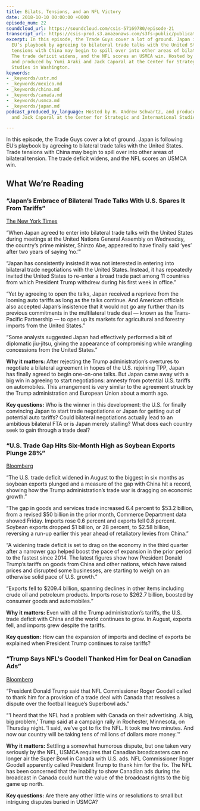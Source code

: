 ```yaml
---
title: Bilats, Tensions, and an NFL Victory
date: 2018-10-10 00:00:00 +0000
episode_num: 22
soundcloud_url: https://soundcloud.com/csis-57169780/episode-21
transcript_url: https://csis-prod.s3.amazonaws.com/s3fs-public/publication/181022_Bilats_Tension_NFL_Victory.pdf
excerpt: In this episode, the Trade Guys cover a lot of ground. Japan is following
  EU’s playbook by agreeing to bilateral trade talks with the United States. Trade
  tensions with China may begin to spill over into other areas of bilateral tension.
  The trade deficit widens, and the NFL scores an USMCA win. Hosted by H. Andrew Schwartz,
  and produced by Yumi Araki and Jack Caporal at the Center for Strategic and International
  Studies in Washington.
keywords:
- _keywords/ustr.md
- _keywords/mexico.md
- _keywords/china.md
- _keywords/canada.md
- _keywords/usmca.md
- _keywords/japan.md
podcast_produced_by_language: Hosted by H. Andrew Schwartz, and produced by Yumi Araki
  and Jack Caporal at the Center for Strategic and International Studies in Washington.

---
```

In this episode, the Trade Guys cover a lot of ground. Japan is following EU’s playbook by agreeing to bilateral trade talks with the United States. Trade tensions with China may begin to spill over into other areas of bilateral tension. The trade deficit widens, and the NFL scores an USMCA win.

## What We’re Reading

### “Japan’s Embrace of Bilateral Trade Talks With U.S. Spares It From Tariffs”

[The New York Times](https://www.nytimes.com/2018/09/27/world/asia/japan-trump-trade-talks-auto-tariffs.html)

“When Japan agreed to enter into bilateral trade talks with the United States during meetings at the United Nations General Assembly on Wednesday, the country’s prime minister, Shinzo Abe, appeared to have finally said ‘yes’ after two years of saying ’no.’”

“Japan has consistently insisted it was not interested in entering into bilateral trade negotiations with the United States. Instead, it has repeatedly invited the United States to re-enter a broad trade pact among 11 countries from which President Trump withdrew during his first week in office.”

“Yet by agreeing to open the talks, Japan received a reprieve from the looming auto tariffs as long as the talks continue. And American officials also accepted Japan’s insistence that it would not go any further than its previous commitments in the multilateral trade deal — known as the Trans-Pacific Partnership — to open up its markets for agricultural and forestry imports from the United States.”

“Some analysts suggested Japan had effectively performed a bit of diplomatic jiu-jitsu, giving the appearance of compromising while wrangling concessions from the United States.”

**Why it matters:** After rejecting the Trump administration’s overtures to negotiate a bilateral agreement in hopes of the U.S. rejoining TPP, Japan has finally agreed to begin one-on-one talks. But Japan came away with a big win in agreeing to start negotiations: amnesty from potential U.S. tariffs on automobiles. This arrangement is very similar to the agreement struck by the Trump administration and European Union about a month ago.

**Key questions:** Who is the winner in this development: the U.S. for finally convincing Japan to start trade negotiations or Japan for getting out of potential auto tariffs? Could bilateral negotiations actually lead to an ambitious bilateral FTA or is Japan merely stalling? What does each country seek to gain through a trade deal?

### “U.S. Trade Gap Hits Six-Month High as Soybean Exports Plunge 28%”

[Bloomberg](https://www.bloomberg.com/news/articles/2018-10-05/u-s-trade-gap-hits-six-month-high-as-soybean-exports-plunge-28)

“The U.S. trade deficit widened in August to the biggest in six months as soybean exports plunged and a measure of the gap with China hit a record, showing how the Trump administration’s trade war is dragging on economic growth.”

“The gap in goods and services trade increased 6.4 percent to $53.2 billion, from a revised $50 billion in the prior month, Commerce Department data showed Friday. Imports rose 0.6 percent and exports fell 0.8 percent. Soybean exports dropped $1 billion, or 28 percent, to $2.58 billion, reversing a run-up earlier this year ahead of retaliatory levies from China.”

“A widening trade deficit is set to drag on the economy in the third quarter after a narrower gap helped boost the pace of expansion in the prior period to the fastest since 2014. The latest figures show how President Donald Trump’s tariffs on goods from China and other nations, which have raised prices and disrupted some businesses, are starting to weigh on an otherwise solid pace of U.S. growth.”

“Exports fell to $209.4 billion, spanning declines in other items including crude oil and petroleum products. Imports rose to $262.7 billion, boosted by consumer goods and automobiles.”

**Why it matters:** Even with all the Trump administration’s tariffs, the U.S. trade deficit with China and the world continues to grow. In August, exports fell, and imports grew despite the tariffs.

**Key question:** How can the expansion of imports and decline of exports be explained when President Trump continues to raise tariffs?

### “Trump Says NFL's Goodell Thanked Him for Deal on Canadian Ads”

[Bloomberg](https://www.bloomberg.com/news/articles/2018-10-05/trump-says-nfl-s-goodell-thanked-him-for-deal-on-canadian-ads?cmpid=socialflow-twitter-business&utm_campaign=socialflow-organic&utm_content=business&utm_source=twitter&utm_medium=social)

“President Donald Trump said that NFL Commissioner Roger Goodell called to thank him for a provision of a trade deal with Canada that resolves a dispute over the football league’s Superbowl ads.”

“’I heard that the NFL had a problem with Canada on their advertising. A big, big problem,’ Trump said at a campaign rally in Rochester, Minnesota, on Thursday night. ‘I said, we’ve got to fix the NFL. It took me two minutes. And now our country will be taking tens of millions of dollars more money.’”

**Why it matters:** Settling a somewhat humorous dispute, but one taken very seriously by the NFL, USMCA requires that Canadian broadcasters can no longer air the Super Bowl in Canada with U.S. ads. NFL Commissioner Roger Goodell apparently called President Trump to thank him for the fix. The NFL has been concerned that the inability to show Canadian ads during the broadcast in Canada could hurt the value of the broadcast rights to the big game up north.

**Key questions:** Are there any other little wins or resolutions to small but intriguing disputes buried in USMCA?